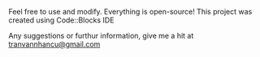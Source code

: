 Feel free to use and modify. Everything is open-source!
This project was created using Code::Blocks IDE

Any suggestions or furthur information, give me a hit at tranvannhancu@gmail.com

